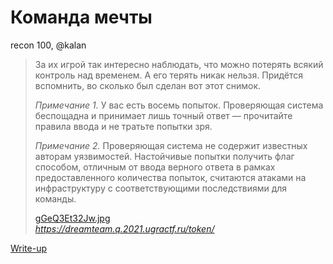 # Команда мечты

recon 100, @kalan

> За их игрой так интересно наблюдать, что можно потерять всякий контроль над временем. А его терять никак нельзя. Придётся вспомнить, во сколько был сделан вот этот снимок.
>
> _Примечание 1._ У вас есть восемь попыток. Проверяющая система беспощадна и принимает лишь точный ответ — прочитайте правила ввода и не тратьте попытки зря.
>
> _Примечание 2._ Проверяющая система не содержит известных авторам уязвимостей. Настойчивые попытки получить флаг способом, отличным от ввода верного ответа в рамках предоставленного количества попыток, считаются атаками на инфраструктуру с соответствующими последствиями для команды.
>
> [gGeQ3Et32Jw.jpg](app/gGeQ3Et32Jw.jpg)  
> _https://dreamteam.q.2021.ugractf.ru/token/_

[Write-up](WRITEUP.md)
